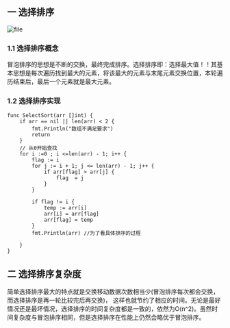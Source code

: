## 一 选择排序

![file](http://cdn.xiaot123.com/blog/2020-07/u=123657326,413155500&fm=26&gp=0.jpg-blog?ynotemdtimestamp=1610262092546)

### 1.1 选择排序概念

冒泡排序的思想是不断的交换，最终完成排序。选择排序即：选择最大值！！其基本思想是每次遍历找到最大的元素，将该最大的元素与末尾元素交换位置，本轮遍历结束后，最后一个元素就是最大元素。

### 1.2 选择排序实现

```
func SelectSort(arr []int) {
	if arr == nil || len(arr) < 2 {
		fmt.Println("数组不满足要求")
		return
	}
	// 从0开始查找
	for i :=0 ; i <=len(arr) - 1; i++ {
		flag := i
		for j := i + 1; j <= len(arr) - 1; j++ {
			if arr[flag] > arr[j] {
				flag  = j
			}
		}

		if flag != i {
			temp := arr[i]
			arr[i] = arr[flag]
			arr[flag] = temp
		}
		fmt.Println(arr) //为了看具体排序的过程

	}
}
```

## 二 选择排序复杂度

简单选择排序最大的特点就是交换移动数据次数相当少(冒泡排序每次都会交换，而选择排序是再一轮比较完后再交换)， 这样也就节约了相应的时间。无论是最好情况还是最坏情况，选择排序的时间复杂度都是一致的，依然为O(n^2)。虽然时间复杂度与冒泡排序相同，但是选择排序在性能上仍然会略优于冒泡排序。